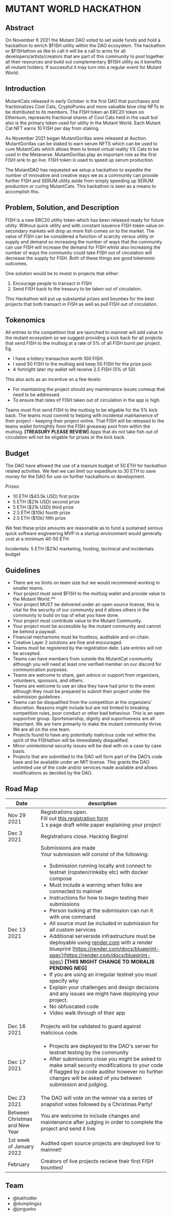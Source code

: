 # MUTANT WORLD HACKATHON

## Abstract

On November 6 2021 the Mutant DAO voted to set aside funds and hold a hackathon to enrich $FISH utility within the DAO ecosystem. The hackathon or $FISHathon as like to call it will be a call to arms for all developers/artists/creators that are part of this community to pool together all their resources and build out complementary $FISH utility as it benefits all mutant holders. If successful it may turn into a regular event for Mutant World.

## Introduction

MutantCats released in early October is the first DAO that purchases and fractionalizes Cool Cats, CryptoPunks and more valuable blue chip NFTs to be distributed to its members. The FISH token an ERC20 token on Ethereum, represents fractional shares of Cool Cats held in the vault but also is the primary token used for utility in the Mutant World. Each Mutant Cat NFT earns 10 FISH per day from staking.

As November 2021 began MutantGorillas were released at Auction. MutantGorillas can be staked to earn serum NFTS which can be used to cure MutantCats which allows them to breed virtual reality VX Cats to be used in the Metaverse. MutantGorillas play an important role as the first FISH sink to go live. FISH token is used to speed up serum production.

The MutantDAO has requested we setup a hackathon to expedite the number of innovative and creative ways we as a community can provide further FISH and SERUM utility aside from simply speeding up SERUM production or curing MutantCats. This hackathon is seen as a means to accomplish this.

## Problem, Solution, and Description

FISH is a new ERC20 utility token which has been released ready for future utility. Without quick utility and with constant issuence FISH token value on secondary markets will drop as more fish comes on to the market. The value of FISH can be considered a function of scarcity versus utility or supply and demand so increasing the number of ways that the community can use FISH will increase the demand for FISH whilst also increasing the number of ways the community could take FISH out of circulation will decrease the supply for FISH. Both of these things are good tokenomic outcomes.

One solution would be to invest in projects that either:

1. Encourage people to transact in FISH
2. Send FISH back to the treasury to be taken out of circulation.

This Hackathon will put up substantial prizes and bounties for the best projects that both transact in FISH as well as pull FISH out of circulation.

## Tokenomics

All entries to the competition that are launched to mainnet will add value to the mutant ecosystem so we suggest providing a kick back for all projects that send FISH to the multisig at a rate of 5% of all FISH burnt per project.
Eg.

- I have a lottery transaction worth 100 FISH.
- I send 50 FISH to the multisig and keep 50 FISH for the prize pool.
- A fortnight later my wallet will receive 2.5 FISH (5% of 50).

This also acts as an incentive on a few levels:

- For maintaining the project should any maintenance issues comeup that need to be addressed.
- To ensure that rates of FISH taken out of circulation in the app is high.

Teams must first send FISH to the multisig to be eligable for the 5% kick back. The teams must commit to helping with incidental maintainence of their project - keeping their project online. That FISH will be released to the teams wallet fortnightly from the FISH giveaway pool from within the multisig.
**[TREASURY PLEASE REVIEW]** Apps that do not take fish out of circulation will not be eligable for prizes or the kick back.

## Budget

The DAO have allowed the use of a maxium budget of 50 ETH for hackathon related activities. We feel we can limit our expediture to 30 ETH to save money for the DAO for use on further hackathons or development.

Prizes:

- 10 ETH ($43.5k USD) first prize
- 5 ETH ($21k USD) second prize
- 5 ETH ($21k USD) third prize
- 2.5 ETH ($10k) fourth prize
- 2.5 ETH ($10k) fifth prize

We feel these prize amounts are reasonable as to fund a sustained serious quick software engineering MVP in a startup environment would generally cost at a minimum 40-50 ETH

Incidentals:
5 ETH ($21k) marketing, hosting, technical and incidentals budget

## Guidelines

- There are no limits on team size but we would recommend working in smaller teams.
- Your project must send $FISH to the multisig wallet and provide value to the Mutant World.\*\*
- Your project MUST be delivered under an open source license, this is vital for the security of our community and it allows others in the community to build on top of what you have done.
- Your project must contribute value to the Mutant Community.
- Your project must be accessible by the mutant community and cannot be behind a paywall.
- Financial mechanisms must be trustless, auditable and on-chain.
- Creative Layer 2 solutions are fine and encouraged.
- Teams must be registered by the registration date. Late entries will not be accepted.
- Teams can have members from outside the MutantCat community although you will need at least one verified member on our discord for communication purposes.
- Teams are welcome to share, gain advice or support from organizers, volunteers, sponsors, and others.
- Teams are welcome to use an idea they have had prior to the event although they must be prepared to submit their project under the submission guidelines.
- Teams can be disqualified from the competition at the organizers' discretion. Reasons might include but are not limited to breaking competition rules, poor conduct or other bad behaviour. This is an open supportive group. Sportsmanship, dignity and suportiveness are all important. We are here primarily to make the mutant community thrive. We are all on the one team.
- Projects found to have any potentially malicious code not within the spirit of the FISHathon will be immediately disqualified.
- Minor unintentional security issues will be deal with on a case by case basis.
- Projects that are submitted to the DAO will form part of the DAO’s code base and be available under an MIT license. This grants the DAO unlimited use of the code and/or services made available and allows modifications as decided by the DAO.

## Road Map

| Date                           | description                                                                                                                                                                                                                                                                                                                                                                                                                                                                                                                                                                                                                                                                                                                                                                                                                                                                                                                                                                                |
| ------------------------------ | ------------------------------------------------------------------------------------------------------------------------------------------------------------------------------------------------------------------------------------------------------------------------------------------------------------------------------------------------------------------------------------------------------------------------------------------------------------------------------------------------------------------------------------------------------------------------------------------------------------------------------------------------------------------------------------------------------------------------------------------------------------------------------------------------------------------------------------------------------------------------------------------------------------------------------------------------------------------------------------------ |
| Nov 29 2021                    | Registrations open. <br/>Fill out [this registration form](https://docs.google.com/forms/d/e/1FAIpQLSeZYLyoBJ69kGS5BGw1_yTE26e-yTZuZNHHxhYIveSKZjyh-w/viewform?usp=sf_link)<br/>1 x page draft white paper explaining your project                                                                                                                                                                                                                                                                                                                                                                                                                                                                                                                                                                                                                                                                                                                                                         |
| Dec 3 2021                     | Registrations close. Hacking Begins!                                                                                                                                                                                                                                                                                                                                                                                                                                                                                                                                                                                                                                                                                                                                                                                                                                                                                                                                                       |
| Dec 13 2021                    | Submissions are made <br/>Your submission will consist of the following:<br/><ul><li>Submission running locally and connect to testnet (ropsten/rinkeby etc) with docker compose</li><li>Must include a warning when folks are connected to mainnet</li><li>Instructions for how to begin testing their submissions</li><li>Person looking at the submission can run it with one command</li><li>All source must be included in submission for all custom services</li><li>Additional serverside infrastructure must be deployable using [render.com](http://render.com) with a render blueprint [https://render.com/docs/blueprint-spec](https://render.com/docs/blueprint-spec) **[THIS MIGHT CHANGE TO MORALIS PENDING NEG]**</li><li>If you are using an irregular testnet you must specify why</li><li>Explain your challenges and design decisions and any issues we might have deploying your project.</li><li>No obfuscated code</li><li>Video walk through of their app</li></ul> |
| Dec 16 2021                    | Projects will be validated to guard against malicious code.                                                                                                                                                                                                                                                                                                                                                                                                                                                                                                                                                                                                                                                                                                                                                                                                                                                                                                                                |
| Dec 17 2021                    | <ul><li>Projects are deployed to the DAO's server for testnet testing by the community</li><li>After submissions close you might be asked to make small security modifications to your code if flagged by a code auditor however no further changes will be asked of you between submission and judging.</li></ul>                                                                                                                                                                                                                                                                                                                                                                                                                                                                                                                                                                                                                                                                         |
| Dec 23 2021                    | The DAO will vote on the winner via a series of snapshot votes followed by a Christmas Party!                                                                                                                                                                                                                                                                                                                                                                                                                                                                                                                                                                                                                                                                                                                                                                                                                                                                                              |
| Between Christmas and New Year | You are welcome to include changes and maintenance after judging in order to complete the project and send it live.                                                                                                                                                                                                                                                                                                                                                                                                                                                                                                                                                                                                                                                                                                                                                                                                                                                                        |
| 1st week of January 2022       | Audited open source projects are deployed live to mainnet!                                                                                                                                                                                                                                                                                                                                                                                                                                                                                                                                                                                                                                                                                                                                                                                                                                                                                                                                 |
| February                       | Creators of live projects recieve their first FISH bounties!                                                                                                                                                                                                                                                                                                                                                                                                                                                                                                                                                                                                                                                                                                                                                                                                                                                                                                                               |

## Team

- @kathodler
- @dumplingsz
- @jorgunho
